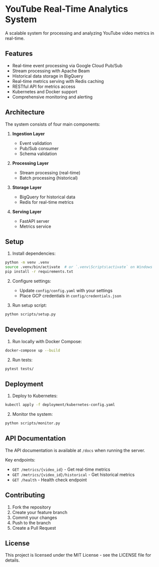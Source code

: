 # YouTube Real-Time Analytics System

A scalable system for processing and analyzing YouTube video metrics in real-time.

## Features

- Real-time event processing via Google Cloud Pub/Sub
- Stream processing with Apache Beam
- Historical data storage in BigQuery
- Real-time metrics serving with Redis caching
- RESTful API for metrics access
- Kubernetes and Docker support
- Comprehensive monitoring and alerting

## Architecture

The system consists of four main components:

1. **Ingestion Layer**
   - Event validation
   - Pub/Sub consumer
   - Schema validation

2. **Processing Layer**
   - Stream processing (real-time)
   - Batch processing (historical)

3. **Storage Layer**
   - BigQuery for historical data
   - Redis for real-time metrics

4. **Serving Layer**
   - FastAPI server
   - Metrics service

## Setup

1. Install dependencies:
```bash
python -m venv .venv
source .venv/bin/activate  # or `.venv\Scripts\activate` on Windows
pip install -r requirements.txt
```

2. Configure settings:
   - Update `config/config.yaml` with your settings
   - Place GCP credentials in `config/credentials.json`

3. Run setup script:
```bash
python scripts/setup.py
```

## Development

1. Run locally with Docker Compose:
```bash
docker-compose up --build
```

2. Run tests:
```bash
pytest tests/
```

## Deployment

1. Deploy to Kubernetes:
```bash
kubectl apply -f deployment/kubernetes-config.yaml
```

2. Monitor the system:
```bash
python scripts/monitor.py
```

## API Documentation

The API documentation is available at `/docs` when running the server.

Key endpoints:
- `GET /metrics/{video_id}` - Get real-time metrics
- `GET /metrics/{video_id}/historical` - Get historical metrics
- `GET /health` - Health check endpoint

## Contributing

1. Fork the repository
2. Create your feature branch
3. Commit your changes
4. Push to the branch
5. Create a Pull Request

## License

This project is licensed under the MIT License - see the LICENSE file for details.